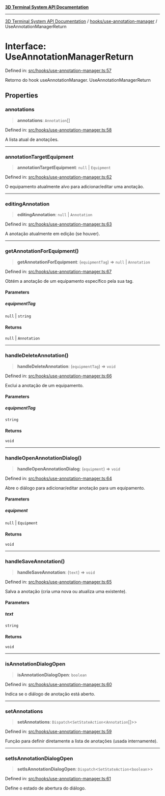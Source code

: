 [**3D Terminal System API Documentation**](../../../README.md)

***

[3D Terminal System API Documentation](../../../README.md) / [hooks/use-annotation-manager](../README.md) / UseAnnotationManagerReturn

# Interface: UseAnnotationManagerReturn

Defined in: [src/hooks/use-annotation-manager.ts:57](https://github.com/Dicommunitas/ThreeJS_Terminal_3D2/blob/52232744018ed621d550262a267cac5a8cb3ae25/src/hooks/use-annotation-manager.ts#L57)

Retorno do hook useAnnotationManager.
 UseAnnotationManagerReturn

## Properties

### annotations

> **annotations**: `Annotation`[]

Defined in: [src/hooks/use-annotation-manager.ts:58](https://github.com/Dicommunitas/ThreeJS_Terminal_3D2/blob/52232744018ed621d550262a267cac5a8cb3ae25/src/hooks/use-annotation-manager.ts#L58)

A lista atual de anotações.

***

### annotationTargetEquipment

> **annotationTargetEquipment**: `null` \| `Equipment`

Defined in: [src/hooks/use-annotation-manager.ts:62](https://github.com/Dicommunitas/ThreeJS_Terminal_3D2/blob/52232744018ed621d550262a267cac5a8cb3ae25/src/hooks/use-annotation-manager.ts#L62)

O equipamento atualmente alvo para adicionar/editar uma anotação.

***

### editingAnnotation

> **editingAnnotation**: `null` \| `Annotation`

Defined in: [src/hooks/use-annotation-manager.ts:63](https://github.com/Dicommunitas/ThreeJS_Terminal_3D2/blob/52232744018ed621d550262a267cac5a8cb3ae25/src/hooks/use-annotation-manager.ts#L63)

A anotação atualmente em edição (se houver).

***

### getAnnotationForEquipment()

> **getAnnotationForEquipment**: (`equipmentTag`) => `null` \| `Annotation`

Defined in: [src/hooks/use-annotation-manager.ts:67](https://github.com/Dicommunitas/ThreeJS_Terminal_3D2/blob/52232744018ed621d550262a267cac5a8cb3ae25/src/hooks/use-annotation-manager.ts#L67)

Obtém a anotação de um equipamento específico pela sua tag.

#### Parameters

##### equipmentTag

`null` | `string`

#### Returns

`null` \| `Annotation`

***

### handleDeleteAnnotation()

> **handleDeleteAnnotation**: (`equipmentTag`) => `void`

Defined in: [src/hooks/use-annotation-manager.ts:66](https://github.com/Dicommunitas/ThreeJS_Terminal_3D2/blob/52232744018ed621d550262a267cac5a8cb3ae25/src/hooks/use-annotation-manager.ts#L66)

Exclui a anotação de um equipamento.

#### Parameters

##### equipmentTag

`string`

#### Returns

`void`

***

### handleOpenAnnotationDialog()

> **handleOpenAnnotationDialog**: (`equipment`) => `void`

Defined in: [src/hooks/use-annotation-manager.ts:64](https://github.com/Dicommunitas/ThreeJS_Terminal_3D2/blob/52232744018ed621d550262a267cac5a8cb3ae25/src/hooks/use-annotation-manager.ts#L64)

Abre o diálogo para adicionar/editar anotação para um equipamento.

#### Parameters

##### equipment

`null` | `Equipment`

#### Returns

`void`

***

### handleSaveAnnotation()

> **handleSaveAnnotation**: (`text`) => `void`

Defined in: [src/hooks/use-annotation-manager.ts:65](https://github.com/Dicommunitas/ThreeJS_Terminal_3D2/blob/52232744018ed621d550262a267cac5a8cb3ae25/src/hooks/use-annotation-manager.ts#L65)

Salva a anotação (cria uma nova ou atualiza uma existente).

#### Parameters

##### text

`string`

#### Returns

`void`

***

### isAnnotationDialogOpen

> **isAnnotationDialogOpen**: `boolean`

Defined in: [src/hooks/use-annotation-manager.ts:60](https://github.com/Dicommunitas/ThreeJS_Terminal_3D2/blob/52232744018ed621d550262a267cac5a8cb3ae25/src/hooks/use-annotation-manager.ts#L60)

Indica se o diálogo de anotação está aberto.

***

### setAnnotations

> **setAnnotations**: `Dispatch`\<`SetStateAction`\<`Annotation`[]\>\>

Defined in: [src/hooks/use-annotation-manager.ts:59](https://github.com/Dicommunitas/ThreeJS_Terminal_3D2/blob/52232744018ed621d550262a267cac5a8cb3ae25/src/hooks/use-annotation-manager.ts#L59)

Função para definir diretamente a lista de anotações (usada internamente).

***

### setIsAnnotationDialogOpen

> **setIsAnnotationDialogOpen**: `Dispatch`\<`SetStateAction`\<`boolean`\>\>

Defined in: [src/hooks/use-annotation-manager.ts:61](https://github.com/Dicommunitas/ThreeJS_Terminal_3D2/blob/52232744018ed621d550262a267cac5a8cb3ae25/src/hooks/use-annotation-manager.ts#L61)

Define o estado de abertura do diálogo.
